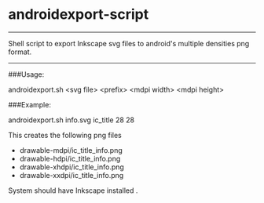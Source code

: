 androidexport-script
====================
________
Shell script to export Inkscape svg files to android's multiple densities png format.
________
###Usage: 

androidexport.sh &lt;svg file&gt; &lt;prefix&gt; &lt;mdpi width&gt; &lt;mdpi height&gt;

###Example: 

androidexport.sh info.svg ic_title 28 28

This creates the following png files

+ drawable-mdpi/ic_title_info.png
+ drawable-hdpi/ic_title_info.png
+ drawable-xhdpi/ic_title_info.png
+ drawable-xxdpi/ic_title_info.png

System should have Inkscape installed  .
